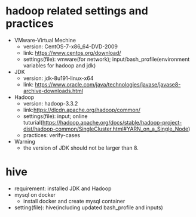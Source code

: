 # hadoop related settings and practices

+ VMware-Virtual Mechine
  + version: CentOS-7-x86_64-DVD-2009
  + link: https://www.centos.org/download/
  + settings(file): vmware(for network); input/bash_profile(environment variables for hadoop and jdk)
+ JDK
  + version: jdk-8u191-linux-x64
  + link: https://www.oracle.com/java/technologies/javase/javase8-archive-downloads.html
+ Hadoop
  + version: hadoop-3.3.2
  + link:https://dlcdn.apache.org/hadoop/common/
  + settings(file): input; online tuturial(https://hadoop.apache.org/docs/stable/hadoop-project-dist/hadoop-common/SingleCluster.html#YARN_on_a_Single_Node)
  + practices: verify-cases
+ Warning
  + the version of JDK should not be larger than 8.

# hive
+ requirement: installed JDK and Hadoop
+ mysql on docker
  + install docker and create mysql container
+ setting(file): hive(including updated bash_profile and inputs)
